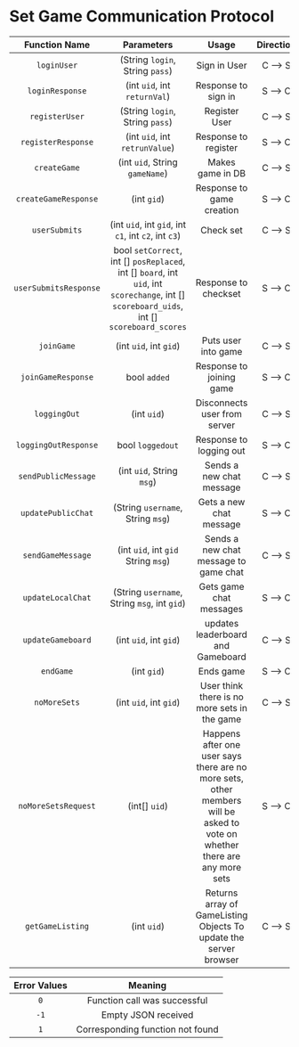 # Set Game Communication Protocol

| Function Name   | Parameters                 | Usage             | Direction |
|:---------------:|:--------------------------:|:-----------------:|:---------:|
| `loginUser`     | (String `login`, String `pass`) | Sign in User      | C --> S    |
| `loginResponse` | (int `uid`, int `returnVal`)|  Response to sign in | S --> C |
| `registerUser`  | (String `login`, String `pass`)| Register User     | C --> S    |
| `registerResponse` | (int `uid`, int `retrunValue`)| Response to register | S --> C
| `createGame`    | (int `uid`, String `gameName`) |  Makes game in DB  | C --> S    |
| `createGameResponse` | (int `gid`) | Response to game creation | S --> C  |
| `userSubmits`| (int `uid`, int `gid`, int `c1`, int `c2`, int `c3`) | Check set | C --> S|
| `userSubmitsResponse` | bool `setCorrect`, int [] `posReplaced`, int [] `board`, int `uid`, int `scorechange`, int [] `scoreboard_uids`, int [] `scoreboard_scores` | Response to checkset | S --> C |
| `joinGame`	  | (int `uid`, int `gid`)		   |  Puts user into game| C --> S |
| `joinGameResponse` | bool `added` |  Response to joining game | S --> C | 
| `loggingOut`	  | (int `uid`)				   | Disconnects user from server | C --> S |
| `loggingOutResponse` | bool `loggedout` | Response to logging out | S --> C |
| `sendPublicMessage` | (int `uid`, String `msg`) | Sends a new chat message | C --> S |
| `updatePublicChat`    | (String `username`, String `msg`) | Gets a new chat message | S --> C|
| `sendGameMessage` | (int `uid`, int `gid` String `msg`) | Sends a new chat message to game chat| C --> S |
| `updateLocalChat`    | (String `username`, String `msg`, int `gid`) | Gets game chat messages| S --> C|
| `updateGameboard`| (int `uid`, int `gid`)| updates leaderboard and Gameboard | C --> S | 
|`endGame`|(int `gid`) |Ends game| S --> C|
|`noMoreSets`|(int `uid`, int `gid`) |User think there is no more sets in the game|C --> S|
|`noMoreSetsRequest`|(int[] `uid`) |Happens after one user says there are no more sets, other members will be asked to vote on whether there are any more sets|S --> C|
| `getGameListing`  | (int `uid`)  | Returns array of GameListing Objects To update the server browser| C --> S |


| Error Values    | Meaning                          |
|:---------------:|:--------------------------------:|
|      `0`        | Function call was successful     |
|      `-1`       | Empty JSON received              |
|      `1`        | Corresponding function not found |
